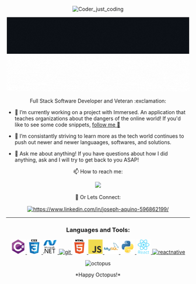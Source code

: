 <p align="center"  >
     <img src="https://64.media.tumblr.com/cca4f06484b447c0687f0325af5b38c9/428a8db1dc8ae92f-87/s1280x1920/7c751558b1d93e15c2d885cff2162ddb95059b8d.gif" alt="Coder_just_coding" height="350" width="900" />
</P>

<p align="center"> <img src="https://github.com/ImJkino/ImJkino/blob/main/For%20Beginners%20(1).gif#gh-dark-mode-only" >
                   <img src="https://github.com/ImJkino/ImJkino/blob/main/For%20Beginners%20(2).gif#gh-light-mode-only" >
 
</p>

<p align="center">
Full Stack Software Developer and Veteran :exclamation:
</p>

- 🔭 I’m currently working on a project with Immersed. An application that teaches organizations about the dangers of the online world! If you'd like to see some code snippets, [follow me :running:](https://github.com/ImJkino/Immersed)

- 🌱 I’m consistantly striving to learn more as the tech world continues to push out newer and newer languaages, softwares, and solutions. 

- 💬 Ask me about anything! If you have questions about how I did anything, ask and I will try to get back to you ASAP!

<p align="center">
   📫 How to reach me: 
</p>
<p align="center">
     <a href="mailto:jkino.dev@gmail.com?"><img src="https://img.shields.io/badge/gmail-%23DD0031.svg?&style=for-the-badge&logo=gmail&logoColor=white"/></a>
</p>
<p align="center">
    👊 Or Lets Connect: 
</p>
<p align="center">
  <a href="https://www.linkedin.com/in/joseph-aquino-596862199/" target="blank"><img align="center"                                     src="https://raw.githubusercontent.com/rahuldkjain/github-profile-readme-generator/master/src/images/icons/Social/linked-in-alt.svg" alt="https://www.linkedin.com/in/joseph-aquino-596862199/" height="20" width="30" /></a>
</p>
 
<hr/>
      <h3 align="center">Languages and Tools:</h3>
     <p align="center"> <a href="https://www.w3schools.com/cs/" target="_blank" rel="noreferrer"> <img src="https://raw.githubusercontent.com/devicons/devicon/master/icons/csharp/csharp-original.svg" alt="csharp" width="40" height="40"/> </a> <a href="https://www.w3schools.com/css/" target="_blank" rel="noreferrer"> <img src="https://raw.githubusercontent.com/devicons/devicon/master/icons/css3/css3-original-wordmark.svg" alt="css3" width="40" height="40"/> </a> <a href="https://dotnet.microsoft.com/" target="_blank" rel="noreferrer"> <img src="https://raw.githubusercontent.com/devicons/devicon/master/icons/dot-net/dot-net-original-wordmark.svg" alt="dotnet" width="40" height="40"/> </a> <a href="https://git-scm.com/" target="_blank" rel="noreferrer"> <img src="https://www.vectorlogo.zone/logos/git-scm/git-scm-icon.svg" alt="git" width="40" height="40"/> </a> <a href="https://www.w3.org/html/" target="_blank" rel="noreferrer"> <img src="https://raw.githubusercontent.com/devicons/devicon/master/icons/html5/html5-original-wordmark.svg" alt="html5" width="40" height="40"/> </a> <a href="https://developer.mozilla.org/en-US/docs/Web/JavaScript" target="_blank" rel="noreferrer"> <img src="https://raw.githubusercontent.com/devicons/devicon/master/icons/javascript/javascript-original.svg" alt="javascript" width="40" height="40"/> </a> <a href="https://www.mysql.com/" target="_blank" rel="noreferrer"> <img src="https://raw.githubusercontent.com/devicons/devicon/master/icons/mysql/mysql-original-wordmark.svg" alt="mysql" width="40" height="40"/> </a> <a href="https://www.python.org" target="_blank" rel="noreferrer"> <img src="https://raw.githubusercontent.com/devicons/devicon/master/icons/python/python-original.svg" alt="python" width="40" height="40"/> </a> <a href="https://reactjs.org/" target="_blank" rel="noreferrer"> <img src="https://raw.githubusercontent.com/devicons/devicon/master/icons/react/react-original-wordmark.svg" alt="react" width="40" height="40"/> </a> <a href="https://reactnative.dev/" target="_blank" rel="noreferrer"> <img src="https://reactnative.dev/img/header_logo.svg" alt="reactnative" width="40" height="40"/> </a> </p>
    <p align="center">
         <img src="https://cdn.dribbble.com/users/1320653/screenshots/3492217/media/5009efbdc19e8cf760a8604c9d7eb14b.gif" alt="octopus" height="100" width="100" />
    </p>
         <p align="center">*Happy Octopus!*</p>


